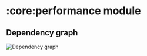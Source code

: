 # :core:performance module
## Dependency graph
![Dependency graph](../../docs/images/graphs/dep_graph_core_performance.svg)

